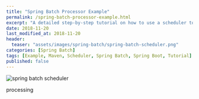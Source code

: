 ```yaml
---
title: "Spring Batch Processor Example"
permalink: /spring-batch-processor-example.html
excerpt: "A detailed step-by-step tutorial on how to use a scheduler to run Spring Batch jobs using Spring Boot and Maven."
date: 2018-11-20
last_modified_at: 2018-11-20
header:
  teaser: "assets/images/spring-batch/spring-batch-scheduler.png"
categories: [Spring Batch]
tags: [Example, Maven, Scheduler, Spring Batch, Spring Boot, Tutorial]
published: false
---
```


<img src="{{ site.url }}/assets/images/spring-batch/spring-batch-scheduler.png" alt="spring batch scheduler" class="align-right title-image">



processing
